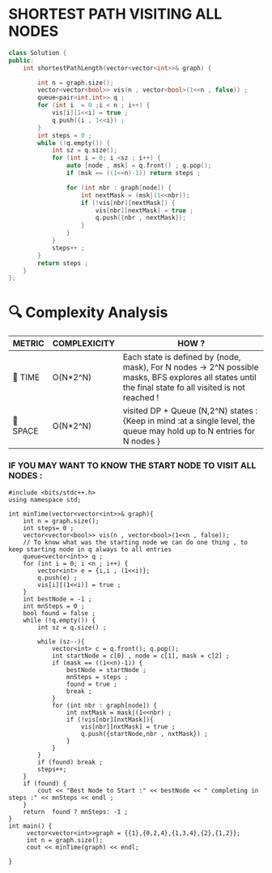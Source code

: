 # SHORTEST PATH VISITING ALL NODES 

```cpp
class Solution {
public:
    int shortestPathLength(vector<vector<int>>& graph) {

        int n = graph.size();
        vector<vector<bool>> vis(n , vector<bool>(1<<n , false)) ;
        queue<pair<int,int>> q ;
        for (int i  = 0 ;i < n ; i++) {
            vis[i][1<<i] = true ;
            q.push({i , 1<<i}) ;
        }
        int steps = 0 ;
        while (!q.empty()) {
            int sz = q.size();
            for (int i = 0; i <sz ; i++) {
                auto [node , msk] = q.front() ; q.pop();
                if (msk == ((1<<n)-1)) return steps ;

                for (int nbr : graph[node]) {
                    int nextMask = (msk|(1<<nbr));
                    if (!vis[nbr][nextMask]) {
                        vis[nbr][nextMask] = true ;
                        q.push({nbr , nextMask});
                    }
                }
            }
            steps++ ;
        }
        return steps ;
    }
};
```

# 🔍 Complexity Analysis

| METRIC   | COMPLEXICITY  |    HOW ? |
|-----------|-------------|------------|
| 🧭 TIME  |  O(N*2^N)     | Each state is defined by (node, mask), For N nodes -> 2^N possible masks,  BFS explores all states until the final state fo all visited is not reached ! |
| 🧠 SPACE |  O(N*2^N)      |  visited DP + Queue (N,2^N) states :{Keep in mind :at a single level, the queue may hold up to N entries for N nodes } |

### IF YOU MAY WANT TO KNOW THE START NODE TO VISIT ALL NODES  :
```
#include <bits/stdc++.h>
using namespace std;

int minTime(vector<vector<int>>& graph){
    int n = graph.size(); 
    int steps= 0 ;
    vector<vector<bool>> vis(n , vector<bool>(1<<n , false));
    // To know what was the starting node we can do one thing , to keep starting node in q always to all entries
    queue<vector<int>> q ;
    for (int i = 0; i <n ; i++) {
        vector<int> e = {i,i , (1<<i)};
        q.push(e) ;
        vis[i][(1<<i)] = true ;
    }
    int bestNode = -1 ;
    int mnSteps = 0 ;
    bool found = false ;
    while (!q.empty()) {
        int sz = q.size() ;
        
        while (sz--){    
            vector<int> c = q.front(); q.pop();
            int startNode = c[0] , node = c[1], mask = c[2] ;
            if (mask == ((1<<n)-1)) {
                bestNode = startNode ;
                mnSteps = steps ;
                found = true ;
                break ;
            }
            for (int nbr : graph[node]) {
                int nxtMask = mask|(1<<nbr) ;
                if (!vis[nbr][nxtMask]){
                    vis[nbr][nxtMask] = true ;
                    q.push({startNode,nbr , nxtMask}) ;
                }
            } 
        }
        if (found) break ;
        steps++;
    }
    if (found) {
        cout << "Best Node to Start :" << bestNode << " completing in steps :" << mnSteps << endl ;
    }
    return  found ? mnSteps: -1 ;
}
int main() {
	 vector<vector<int>>graph = {{1},{0,2,4},{1,3,4},{2},{1,2}};
	 int n = graph.size();
	 cout << minTime(graph) << endl;

}

```
